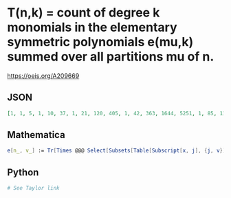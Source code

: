 # T\(n,k\) \= count of degree k monomials in the elementary symmetric polynomials e\(mu,k\) summed over all partitions mu of n\.
https://oeis.org/A209669
## JSON
```JSON
[1, 1, 5, 1, 10, 37, 1, 21, 120, 405, 1, 42, 363, 1644, 5251, 1, 85, 1117, 6814, 27405, 84893, 1, 170, 3360, 27404, 138085, 514248, 1556535, 1, 341, 10164, 111045, 701960, 3145848, 11133493, 33175957, 1, 682, 30520, 445132, 3521405, 18956548, 78337448]
```
## Mathematica
```Mathematica
e[n_, v_] := Tr[Times @@@ Select[Subsets[Table[Subscript[x, j], {j, v}]], Length[#] == n &]]; e[par_?PartitionQ, v_] := Times @@ (e[#, v] & /@ par); Table[Tr[(e[#, k] & /@ Partitions[l]) /. Subscript[x, _] -> 1], {l, 10}, {k, l}]
```
## Python
```Python
# See Taylor link
```

